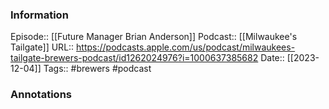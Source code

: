 ### Information

Episode:: [[Future Manager Brian Anderson]]
Podcast:: [[Milwaukee's Tailgate]]
URL:: https://podcasts.apple.com/us/podcast/milwaukees-tailgate-brewers-podcast/id1262024976?i=1000637385682
Date:: [[2023-12-04]]
Tags:: #brewers 
#podcast


### Annotations

